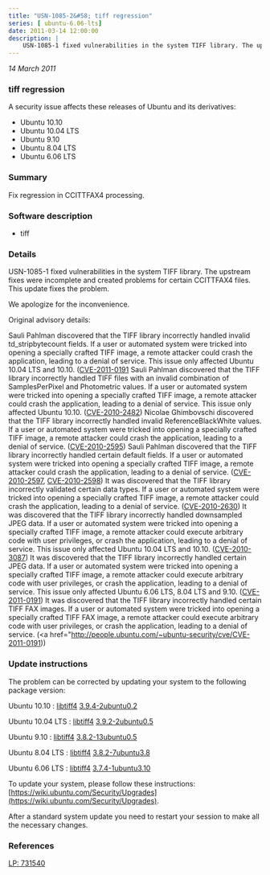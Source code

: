 ```yaml
---
title: "USN-1085-2&#58; tiff regression"
series: [ ubuntu-6.06-lts]
date: 2011-03-14 12:00:00
description: |
    USN-1085-1 fixed vulnerabilities in the system TIFF library. The upstream fixes were incomplete and created problems for certain CCITTFAX4 files. This update fixes the problem.
--- 
```

 
 

*14 March 2011*

### tiff regression

A security issue affects these releases of Ubuntu and its derivatives:

* Ubuntu 10.10
* Ubuntu 10.04 LTS
* Ubuntu 9.10
* Ubuntu 8.04 LTS
* Ubuntu 6.06 LTS

### Summary

Fix regression in CCITTFAX4 processing. 

### Software description

* tiff 

### Details

USN-1085-1 fixed vulnerabilities in the system TIFF library. The upstream fixes were incomplete and created problems for certain CCITTFAX4 files. This update fixes the problem.

We apologize for the inconvenience.

Original advisory details:

 Sauli Pahlman discovered that the TIFF library incorrectly handled invalid td_stripbytecount fields. If a user or automated system were tricked into opening a specially crafted TIFF image, a remote attacker could crash the application, leading to a denial of service. This issue only affected Ubuntu 10.04 LTS and 10.10. ([CVE-2011-0191](http://people.ubuntu.com/~ubuntu-security/cve/CVE-2010-2482">CVE-2010-2482</a>) Sauli Pahlman discovered that the TIFF library incorrectly handled TIFF files with an invalid combination of SamplesPerPixel and Photometric values. If a user or automated system were tricked into opening a specially crafted TIFF image, a remote attacker could crash the application, leading to a denial of service. This issue only affected Ubuntu 10.10. (<a href="http://people.ubuntu.com/~ubuntu-security/cve/CVE-2010-2482">CVE-2010-2482</a>) Nicolae Ghimbovschi discovered that the TIFF library incorrectly handled invalid ReferenceBlackWhite values. If a user or automated system were tricked into opening a specially crafted TIFF image, a remote attacker could crash the application, leading to a denial of service. (<a href="http://people.ubuntu.com/~ubuntu-security/cve/CVE-2010-2595">CVE-2010-2595</a>) Sauli Pahlman discovered that the TIFF library incorrectly handled certain default fields. If a user or automated system were tricked into opening a specially crafted TIFF image, a remote attacker could crash the application, leading to a denial of service. (<a href="http://people.ubuntu.com/~ubuntu-security/cve/CVE-2010-2597">CVE-2010-2597</a>, <a href="http://people.ubuntu.com/~ubuntu-security/cve/CVE-2010-2598">CVE-2010-2598</a>) It was discovered that the TIFF library incorrectly validated certain data types. If a user or automated system were tricked into opening a specially crafted TIFF image, a remote attacker could crash the application, leading to a denial of service. (<a href="http://people.ubuntu.com/~ubuntu-security/cve/CVE-2010-2630">CVE-2010-2630</a>) It was discovered that the TIFF library incorrectly handled downsampled JPEG data. If a user or automated system were tricked into opening a specially crafted TIFF image, a remote attacker could execute arbitrary code with user privileges, or crash the application, leading to a denial of service. This issue only affected Ubuntu 10.04 LTS and 10.10. (<a href="http://people.ubuntu.com/~ubuntu-security/cve/CVE-2010-3087">CVE-2010-3087</a>) It was discovered that the TIFF library incorrectly handled certain JPEG data. If a user or automated system were tricked into opening a specially crafted TIFF image, a remote attacker could execute arbitrary code with user privileges, or crash the application, leading to a denial of service. This issue only affected Ubuntu 6.06 LTS, 8.04 LTS and 9.10. (<a href="http://people.ubuntu.com/~ubuntu-security/cve/CVE-2011-0191">CVE-2011-0191</a>) It was discovered that the TIFF library incorrectly handled certain TIFF FAX images. If a user or automated system were tricked into opening a specially crafted TIFF FAX image, a remote attacker could execute arbitrary code with user privileges, or crash the application, leading to a denial of service. (<a href="http://people.ubuntu.com/~ubuntu-security/cve/CVE-2011-0191)) 

### Update instructions

The problem can be corrected by updating your system to the following package version:

Ubuntu 10.10
 : [libtiff4](https://launchpad.net/ubuntu/+source/tiff) <span> [3.9.4-2ubuntu0.2](https://launchpad.net/ubuntu/+source/tiff/3.9.4-2ubuntu0.2) </span> 

Ubuntu 10.04 LTS
 : [libtiff4](https://launchpad.net/ubuntu/+source/tiff) <span> [3.9.2-2ubuntu0.5](https://launchpad.net/ubuntu/+source/tiff/3.9.2-2ubuntu0.5) </span> 

Ubuntu 9.10
 : [libtiff4](https://launchpad.net/ubuntu/+source/tiff) <span> [3.8.2-13ubuntu0.5](https://launchpad.net/ubuntu/+source/tiff/3.8.2-13ubuntu0.5) </span> 

Ubuntu 8.04 LTS
 : [libtiff4](https://launchpad.net/ubuntu/+source/tiff) <span> [3.8.2-7ubuntu3.8](https://launchpad.net/ubuntu/+source/tiff/3.8.2-7ubuntu3.8) </span> 

Ubuntu 6.06 LTS
 : [libtiff4](https://launchpad.net/ubuntu/+source/tiff) <span> [3.7.4-1ubuntu3.10](https://launchpad.net/ubuntu/+source/tiff/3.7.4-1ubuntu3.10) </span> 

To update your system, please follow these instructions: [https://wiki.ubuntu.com/Security/Upgrades](https://wiki.ubuntu.com/Security/Upgrades).

After a standard system update you need to restart your session to make all the necessary changes. 

### References

 
 [LP: 731540](https://launchpad.net/bugs/731540)
 

